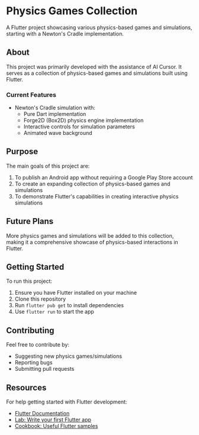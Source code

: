 # Physics Games Collection

A Flutter project showcasing various physics-based games and simulations, starting with a Newton's Cradle implementation.

## About

This project was primarily developed with the assistance of AI Cursor. It serves as a collection of physics-based games and simulations built using Flutter.

### Current Features

- Newton's Cradle simulation with:
  - Pure Dart implementation
  - Forge2D (Box2D) physics engine implementation
  - Interactive controls for simulation parameters
  - Animated wave background

## Purpose

The main goals of this project are:
1. To publish an Android app without requiring a Google Play Store account
2. To create an expanding collection of physics-based games and simulations
3. To demonstrate Flutter's capabilities in creating interactive physics simulations

## Future Plans

More physics games and simulations will be added to this collection, making it a comprehensive showcase of physics-based interactions in Flutter.

## Getting Started

To run this project:

1. Ensure you have Flutter installed on your machine
2. Clone this repository
3. Run `flutter pub get` to install dependencies
4. Use `flutter run` to start the app

## Contributing

Feel free to contribute by:
- Suggesting new physics games/simulations
- Reporting bugs
- Submitting pull requests

## Resources

For help getting started with Flutter development:
- [Flutter Documentation](https://docs.flutter.dev/)
- [Lab: Write your first Flutter app](https://docs.flutter.dev/get-started/codelab)
- [Cookbook: Useful Flutter samples](https://docs.flutter.dev/cookbook)
